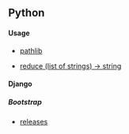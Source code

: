 ## Python
#### Usage

- [pathlib](http://pbpython.com/pathlib-intro.html)

- [reduce (list of strings) -> string
](https://stackoverflow.com/questions/27436748/python-reduce-list-of-strings-string)

#### Django
##### Bootstrap

- [releases](https://github.com/twbs/bootstrap/releases)
